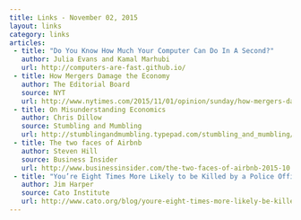 ```yaml
---
title: Links - November 02, 2015
layout: links
category: links
articles:
 - title: "Do You Know How Much Your Computer Can Do In A Second?"
   author: Julia Evans and Kamal Marhubi
   url: http://computers-are-fast.github.io/
 - title: How Mergers Damage the Economy
   author: The Editorial Board
   source: NYT
   url: http://www.nytimes.com/2015/11/01/opinion/sunday/how-mergers-damage-the-economy.html
 - title: On Misunderstanding Economics
   author: Chris Dillow
   source: Stumbling and Mumbling
   url: http://stumblingandmumbling.typepad.com/stumbling_and_mumbling/2015/10/on-misunderstanding-economics.html
 - title: The two faces of Airbnb
   author: Steven Hill
   source: Business Insider
   url: http://www.businessinsider.com/the-two-faces-of-airbnb-2015-10
 - title: "You’re Eight Times More Likely to be Killed by a Police Officer than a Terrorist"
   author: Jim Harper
   source: Cato Institute
   url: http://www.cato.org/blog/youre-eight-times-more-likely-be-killed-police-officer-terrorist
---
```

